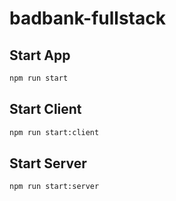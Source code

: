 # badbank-fullstack

## Start App

```bash
npm run start
```

## Start Client

```bash
npm run start:client
```

## Start Server

```bash
npm run start:server
```

